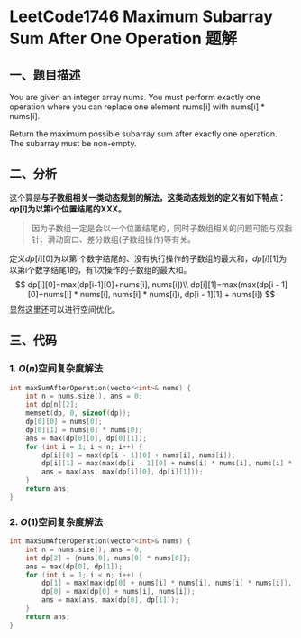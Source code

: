 # LeetCode1746 Maximum Subarray Sum After One Operation 题解

## 一、题目描述

You are given an integer array nums. You must perform exactly one operation where you can replace one element nums[i] with nums[i] * nums[i]. 

Return the maximum possible subarray sum after exactly one operation. The subarray must be non-empty.



## 二、分析

这个算是**与子数组相关一类动态规划的解法，这类动态规划的定义有如下特点：$dp[i]$为以第i个位置结尾的XXX。**

> 因为子数组一定是会以一个位置结尾的，同时子数组相关的问题可能与双指针、滑动窗口、差分数组(子数组操作)等有关。

定义$dp[i][0]$为以第i个数字结尾的、没有执行操作的子数组的最大和，$dp[i][1]$为以第i个数字结尾1的，有1次操作的子数组的最大和。
$$
dp[i][0]=max(dp[i-1][0]+nums[i], nums[i])\\
dp[i][1]=max(max(dp[i - 1][0]+nums[i] * nums[i], nums[i] * nums[i]), dp[i - 1][1] + nums[i])
$$
显然这里还可以进行空间优化。



## 三、代码

### 1. $O(n)$空间复杂度解法

```c++
int maxSumAfterOperation(vector<int>& nums) {
    int n = nums.size(), ans = 0;
    int dp[n][2];
    memset(dp, 0, sizeof(dp));
    dp[0][0] = nums[0];
    dp[0][1] = nums[0] * nums[0];
    ans = max(dp[0][0], dp[0][1]);
    for (int i = 1; i < n; i++) {
        dp[i][0] = max(dp[i - 1][0] + nums[i], nums[i]);
        dp[i][1] = max(max(dp[i - 1][0] + nums[i] * nums[i], nums[i] * nums[i]), dp[i - 1][1] + nums[i]);
        ans = max(ans, max(dp[i][0], dp[i][1]));
    }
    return ans;
}
```



### 2. $O(1)$空间复杂度解法

```c++
int maxSumAfterOperation(vector<int>& nums) {
    int n = nums.size(), ans = 0;
    int dp[2] = {nums[0], nums[0] * nums[0]};
    ans = max(dp[0], dp[1]);
    for (int i = 1; i < n; i++) {
        dp[1] = max(max(dp[0] + nums[i] * nums[i], nums[i] * nums[i]), dp[1] + n
        dp[0] = max(dp[0] + nums[i], nums[i]);
        ans = max(ans, max(dp[0], dp[1]));
    }
    return ans;
}
```

